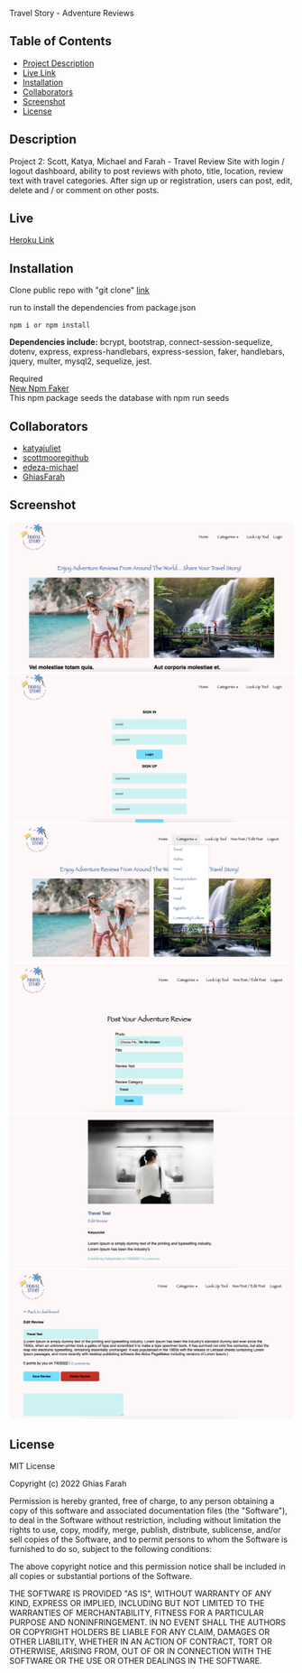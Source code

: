 Travel Story - Adventure Reviews

## Table of Contents
* [Project Description](#Description)
* [Live Link](#Live)
* [Installation](#Installation)
* [Collaborators](#Collaborators)
* [Screenshot](#Screenshot)
* [License](#license)

## Description
Project 2: Scott, Katya, Michael and Farah - Travel Review Site with login / logout dashboard, ability to post reviews with photo, title, location, review text with travel categories. After sign up or registration, users can post, edit, delete and / or comment on other posts.

## Live
[Heroku Link](https://adventure-reviews.herokuapp.com/)

## Installation
Clone public repo with "git clone" [link](https://github.com/katyajuliet/travel-advice-express)

run to install the dependencies from package.json

```
npm i or npm install

```
<strong>Dependencies include:</strong> bcrypt, bootstrap, connect-session-sequelize, dotenv, express, express-handlebars, express-session, faker, handlebars, jquery, multer, mysql2, sequelize, jest.

Required <br>
[New Npm Faker](https://fakerjs.dev/guide/)<br>
This npm package seeds the database with npm run seeds

## Collaborators
* [katyajuliet](https://github.com/katyajuliet)
* [scottmooregithub](https://github.com/scottmooregithub)
* [edeza-michael](https://github.com/edeza-michael)
* [GhiasFarah](https://github.com/GhiasFarah)

## Screenshot
![Screenshot1](https://raw.githubusercontent.com/GhiasFarah/travel-advice-express/main/public/image/travel-story-1.png "Screenshot 1")
![Screenshot2](https://raw.githubusercontent.com/GhiasFarah/travel-advice-express/main/public/image/travel-story-2.png "Screenshot 2")
![Screenshot3](https://raw.githubusercontent.com/GhiasFarah/travel-advice-express/main/public/image/travel-story-3.png "Screenshot 3")
![Screenshot4](https://raw.githubusercontent.com/GhiasFarah/travel-advice-express/main/public/image/travel-story-4.png "Screenshot 4")
![Screenshot5](https://raw.githubusercontent.com/GhiasFarah/travel-advice-express/main/public/image/travel-story-5.png "Screenshot 5")
![Screenshot6](https://raw.githubusercontent.com/GhiasFarah/travel-advice-express/main/public/image/travel-story-6.png "Screenshot 6")

## License
MIT License

Copyright (c) 2022 Ghias Farah

Permission is hereby granted, free of charge, to any person obtaining a copy
of this software and associated documentation files (the "Software"), to deal
in the Software without restriction, including without limitation the rights
to use, copy, modify, merge, publish, distribute, sublicense, and/or sell
copies of the Software, and to permit persons to whom the Software is
furnished to do so, subject to the following conditions:

The above copyright notice and this permission notice shall be included in all
copies or substantial portions of the Software.

THE SOFTWARE IS PROVIDED "AS IS", WITHOUT WARRANTY OF ANY KIND, EXPRESS OR
IMPLIED, INCLUDING BUT NOT LIMITED TO THE WARRANTIES OF MERCHANTABILITY,
FITNESS FOR A PARTICULAR PURPOSE AND NONINFRINGEMENT. IN NO EVENT SHALL THE
AUTHORS OR COPYRIGHT HOLDERS BE LIABLE FOR ANY CLAIM, DAMAGES OR OTHER
LIABILITY, WHETHER IN AN ACTION OF CONTRACT, TORT OR OTHERWISE, ARISING FROM,
OUT OF OR IN CONNECTION WITH THE SOFTWARE OR THE USE OR OTHER DEALINGS IN THE
SOFTWARE.
